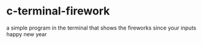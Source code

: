 # c-terminal-firework

a simple program in the terminal that shows the fireworks since your inputs
happy new year
